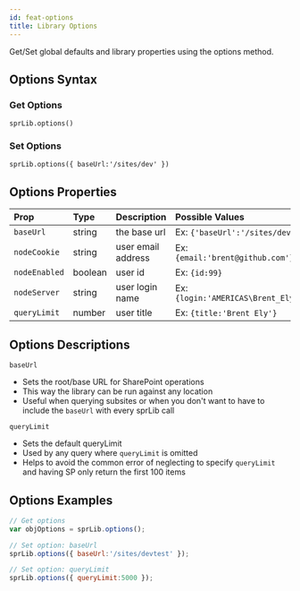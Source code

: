 ```yaml
---
id: feat-options
title: Library Options
---
```

Get/Set global defaults and library properties using the options method.

## Options Syntax

### Get Options
`sprLib.options()`

### Set Options
`sprLib.options({ baseUrl:'/sites/dev' })`  

## Options Properties
| Prop          | Type    | Description           | Possible Values                    |
| :------------ | :------ | :-------------------- | :--------------------------------- |
| `baseUrl`     | string  | the base url          | Ex: `{'baseUrl':'/sites/dev'}`     |
| `nodeCookie`  | string  | user email address    | Ex: `{email:'brent@github.com'}`   |
| `nodeEnabled` | boolean | user id               | Ex: `{id:99}`                      |
| `nodeServer`  | string  | user login name       | Ex: `{login:'AMERICAS\Brent_Ely'}` |
| `queryLimit`  | number  | user title            | Ex: `{title:'Brent Ely'}`          |

## Options Descriptions
`baseUrl`
* Sets the root/base URL for SharePoint operations
* This way the library can be run against any location
* Useful when querying subsites or when you don't want to have to include the `baseUrl` with every sprLib call

`queryLimit`
* Sets the default queryLimit
* Used by any query where `queryLimit` is omitted
* Helps to avoid the common error of neglecting to specify `queryLimit` and having SP only return the first 100 items

## Options Examples
```javascript
// Get options
var objOptions = sprLib.options();

// Set option: baseUrl
sprLib.options({ baseUrl:'/sites/devtest' });

// Set option: queryLimit
sprLib.options({ queryLimit:5000 });
```
